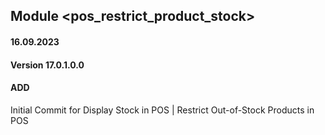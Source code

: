 ## Module <pos_restrict_product_stock>

#### 16.09.2023
#### Version 17.0.1.0.0
#### ADD
Initial Commit for Display Stock in POS | Restrict Out-of-Stock Products in POS
